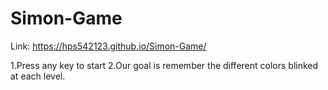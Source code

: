 # Simon-Game
Link:
https://hps542123.github.io/Simon-Game/

1.Press any key to start
2.Our goal is remember the different colors blinked at each level.
